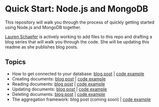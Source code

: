 # Quick Start: Node.js and MongoDB

This repository will walk you through the process of quickly getting started using Node.js and MongoDB together.  

[Lauren Schaefer](https://github.com/ljhaywar) is actively working to add files to this repo and drafting a blog series that will walk you through the code.  She will be updating this readme as she publishes blog posts.

## Topics

* How to get connected to your database: [blog post](https://www.mongodb.com/blog/post/quick-start-nodejs-mongodb--how-to-get-connected-to-your-database) | [code example](connection.js)
* Creating documents: [blog post](https://www.mongodb.com/blog/post/quick-start-nodejs--mongodb--how-to-create-documents) | [code example](create.js)
* Reading documents: [blog post](https://www.mongodb.com/blog/post/quick-start-nodejs--mongodb--how-to-read-documents) | [code example](read.js)
* Updating documents: [blog post](https://www.mongodb.com/blog/post/quick-start-nodejs--mongodb--how-to-update-documents) | [code example](update.js)
* Deleting documents: [blog post](https://www.mongodb.com/blog/post/quick-start-nodejs--mongodb--how-to-delete-documents) | [code example](delete.js)
* The aggregation framework: blog post (coming soon) | [code example](https://github.com/mongodb-developer/nodejs-quickstart/blob/master/aggregation.js)

